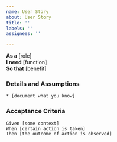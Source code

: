 ```yaml
---
name: User Story
about: User Story
title: ''
labels: ''
assignees: ''

---
```


**As a** [role]  
**I need** [function]  
**So that** [benefit]  
      
### Details and Assumptions
    * [document what you know]      

### Acceptance Criteria     
```gherkin
Given [some context]
When [certain action is taken]
Then [the outcome of action is observed]
```
